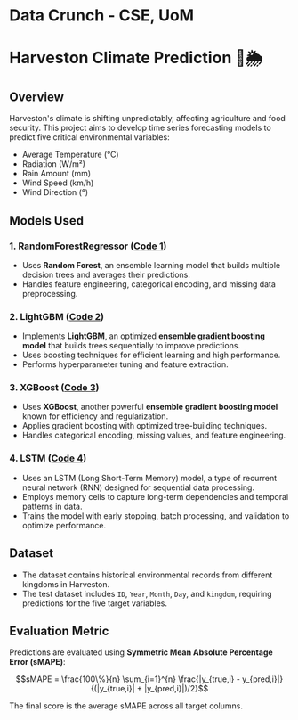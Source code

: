 # Data Crunch - CSE, UoM

# Harveston Climate Prediction 🌾🌦️

## Overview
Harveston's climate is shifting unpredictably, affecting agriculture and food security. This project aims to develop time series forecasting models to predict five critical environmental variables:
- Average Temperature (°C)
- Radiation (W/m²)
- Rain Amount (mm)
- Wind Speed (km/h)
- Wind Direction (°)

## Models Used
### 1. RandomForestRegressor ([Code 1](code%201.py))
- Uses **Random Forest**, an ensemble learning model that builds multiple decision trees and averages their predictions.
- Handles feature engineering, categorical encoding, and missing data preprocessing.

### 2. LightGBM ([Code 2](code%202.py))
- Implements **LightGBM**, an optimized **ensemble gradient boosting model** that builds trees sequentially to improve predictions.
- Uses boosting techniques for efficient learning and high performance.
- Performs hyperparameter tuning and feature extraction.

### 3. XGBoost ([Code 3](code%203.py))
- Uses **XGBoost**, another powerful **ensemble gradient boosting model** known for efficiency and regularization.
- Applies gradient boosting with optimized tree-building techniques.
- Handles categorical encoding, missing values, and feature engineering.

### 4. LSTM ([Code 4](code%204.py))
- Uses an LSTM (Long Short-Term Memory) model, a type of recurrent neural network (RNN) designed for sequential data processing.
- Employs memory cells to capture long-term dependencies and temporal patterns in data.
- Trains the model with early stopping, batch processing, and validation to optimize performance.

## Dataset
- The dataset contains historical environmental records from different kingdoms in Harveston.
- The test dataset includes `ID`, `Year`, `Month`, `Day`, and `kingdom`, requiring predictions for the five target variables.

## Evaluation Metric
Predictions are evaluated using **Symmetric Mean Absolute Percentage Error (sMAPE)**:

$$sMAPE = \frac{100\%}{n} \sum_{i=1}^{n} \frac{|y_{true,i} - y_{pred,i}|}{(|y_{true,i}| + |y_{pred,i}|)/2}$$

The final score is the average sMAPE across all target columns.
